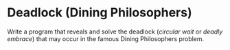 # Deadlock (Dining Philosophers)
Write a program that reveals and solve the deadlock (*circular wait* or *deadly embrace*) that may occur in the famous Dining Philosophers problem.
